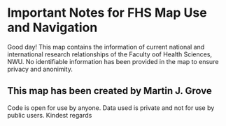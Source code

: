 # Important Notes for FHS Map Use and Navigation
Good day! 
This map contains the information of current national and international research relationships of the Faculty oof Health Sciences, NWU. 
No identifiable information has been provided in the map to ensure privacy and anonimity. 
## This map has been created by Martin J. Grove
Code is open for use by anyone. Data used is private and not for use by public users. 
Kindest regards 
